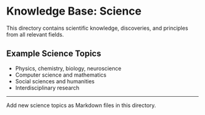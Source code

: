 # Knowledge Base: Science

This directory contains scientific knowledge, discoveries, and principles from all relevant fields.

## Example Science Topics
- Physics, chemistry, biology, neuroscience
- Computer science and mathematics
- Social sciences and humanities
- Interdisciplinary research

---
Add new science topics as Markdown files in this directory.

